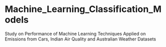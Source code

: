 # Machine_Learning_Classification_Models
Study on Performance of Machine Learning Techniques Applied on Emissions from Cars, Indian Air Quality and Australian Weather Datasets
